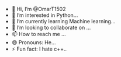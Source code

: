 - 👋 Hi, I’m @OmarT1502
- 👀 I’m interested in Python...
- 🌱 I’m currently learning Machine learning...
- 💞️ I’m looking to collaborate on ...
- 📫 How to reach me ...
- 😄 Pronouns: He...
- ⚡ Fun fact: I hate c++..

<!---
OmarT1502/OmarT1502 is a ✨ special ✨ repository because its `README.md` (this file) appears on your GitHub profile.
You can click the Preview link to take a look at your changes.
--->
